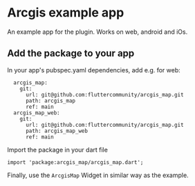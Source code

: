 # Arcgis example app

An example app for the plugin. Works on web, android and iOs.

## Add the package to your app

In your app's pubspec.yaml dependencies, add e.g. for web:

```
  arcgis_map:
    git:
      url: git@github.com:fluttercommunity/arcgis_map.git
      path: arcgis_map
      ref: main
  arcgis_map_web:
    git:
      url: git@github.com:fluttercommunity/arcgis_map.git
      path: arcgis_map_web
      ref: main
```

Import the package in your dart file

```
import 'package:arcgis_map/arcgis_map.dart';
```

Finally, use the `ArcgisMap` Widget in similar way as the example.
